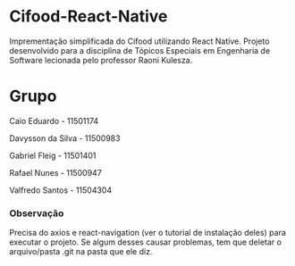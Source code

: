 # Cifood-React-Native

Imprementação simplificada do Cifood utilizando React Native. Projeto desenvolvido para a disciplina de Tópicos Especiais em Engenharia de Software lecionada pelo professor Raoni Kulesza.

# Grupo

Caio Eduardo - 11501174

Davysson da Silva - 11500983

Gabriel Fleig - 11501401

Rafael Nunes - 11500947

Valfredo Santos - 11504304


### Observação

Precisa do axios e react-navigation (ver o tutorial de instalação deles) para executar o projeto. Se algum desses causar problemas, tem que deletar o arquivo/pasta .git na pasta que ele diz.
